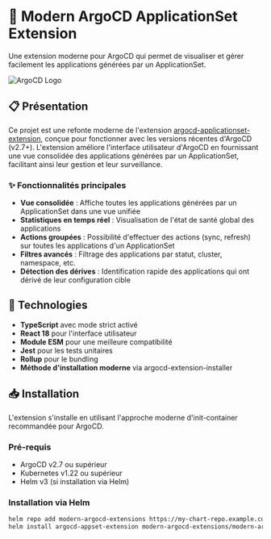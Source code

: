 # 🚀 Modern ArgoCD ApplicationSet Extension

Une extension moderne pour ArgoCD qui permet de visualiser et gérer facilement les applications générées par un ApplicationSet.

![ArgoCD Logo](https://argo-cd.readthedocs.io/en/stable/assets/logo.png)

## 📋 Présentation

Ce projet est une refonte moderne de l'extension [argocd-applicationset-extension](https://github.com/speedfl/argocd-applicationset-extension), conçue pour fonctionner avec les versions récentes d'ArgoCD (v2.7+). L'extension améliore l'interface utilisateur d'ArgoCD en fournissant une vue consolidée des applications générées par un ApplicationSet, facilitant ainsi leur gestion et leur surveillance.

### ✨ Fonctionnalités principales

- **Vue consolidée** : Affiche toutes les applications générées par un ApplicationSet dans une vue unifiée
- **Statistiques en temps réel** : Visualisation de l'état de santé global des applications
- **Actions groupées** : Possibilité d'effectuer des actions (sync, refresh) sur toutes les applications d'un ApplicationSet
- **Filtres avancés** : Filtrage des applications par statut, cluster, namespace, etc.
- **Détection des dérives** : Identification rapide des applications qui ont dérivé de leur configuration cible

## 🔧 Technologies

- **TypeScript** avec mode strict activé
- **React 18** pour l'interface utilisateur
- **Module ESM** pour une meilleure compatibilité
- **Jest** pour les tests unitaires
- **Rollup** pour le bundling
- **Méthode d'installation moderne** via argocd-extension-installer

## 📥 Installation

L'extension s'installe en utilisant l'approche moderne d'init-container recommandée pour ArgoCD.

### Pré-requis

- ArgoCD v2.7 ou supérieur
- Kubernetes v1.22 ou supérieur
- Helm v3 (si installation via Helm)

### Installation via Helm

```bash
helm repo add modern-argocd-extensions https://my-chart-repo.example.com
helm install argocd-appset-extension modern-argocd-extensions/modern-argocd-appset-extension -n argocd

